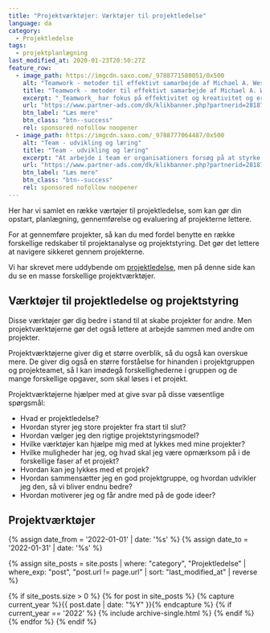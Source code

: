 ```yaml
---
title: "Projektværktøjer: Værktøjer til projektledelse"
language: da
category:
  - Projektledelse
tags:
  - projektplanlægning
last_modified_at: 2020-01-23T20:50:27Z
feature_row:
  - image_path: https://imgcdn.saxo.com/_9788771580051/0x500
    alt: "Teamwork - metoder til effektivt samarbejde af Michael A. West"
    title: "Teamwork - metoder til effektivt samarbejde af Michael A. West"
    excerpt: "_Teamwork_ har fokus på effektivitet og kreativitet og er for alle, der på den ene eller anden måde bruger teamwork i deres dagligdag. Bogen er fyldt med praktiske eksempler og teori, der kan hjælpe et team med at opstille mål og opnå dem."
    url: "https://www.partner-ads.com/dk/klikbanner.php?partnerid=28187&bannerid=43264&htmlurl=https://www.saxo.com/dk/teamwork_michael-a-west_haeftet_9788771580051"
    btn_label: "Læs mere"
    btn_class: "btn--success"
    rel: sponsored nofollow noopener
  - image_path: https://imgcdn.saxo.com/_9788777064487/0x500
    alt: "Team - udvikling og læring"
    title: "Team - udvikling og læring"
    excerpt: "At arbejde i team er organisationers forsøg på at styrke udvikling af faglige og personlige potentialer og kompetencer. Bogens formål er at give svar på, hvordan udvikling og læring i team kan blive en succes, fx om sporten er en passende metafor til at fremme teamudvikling og læring og forståelse af samarbejde samt om team på arbejdspladsen kan skabe nye fortællinger om medarbejdernes måde at se på samarbejde og gensidig udvikling."
    url: "https://www.partner-ads.com/dk/klikbanner.php?partnerid=28187&bannerid=43264&htmlurl=https://www.saxo.com/dk/team-udvikling-og-laering_morten-bertelsen-red-reinhard-stelter-red_haeftet_9788777064487"
    btn_label: "Læs mere"
    btn_class: "btn--success"
    rel: sponsored nofollow noopener
---
```


Her har vi samlet en række værtøjer til projektledelse, som kan gør din opstart, planlægning, gennemførelse og evaluering af projekterne lettere.

For at gennemføre projekter, så kan du med fordel benytte en række forskellige redskaber til projektanalyse og projektstyring. Det gør det lettere at navigere sikkeret gennem projekterne. 

Vi har skrevet mere uddybende om [projektledelse](/projektledelse/), men på denne side kan du se en masse forskellige projektværktøjer.

## Værktøjer til projektledelse og projektstyring

Disse værktøjer gør dig bedre i stand til at skabe projekter for andre. Men projektværktøjerne gør det også lettere at arbejde sammen med andre om projekter.

Projektværktøjerne giver dig et større overblik, så du også kan overskue mere. De giver dig også en større forståelse for hinanden i projektgruppen og projekteamet, så I kan imødegå forskellighederne i gruppen og de mange forskellige opgaver, som skal løses i et projekt. 

Projektværktøjerne hjælper med at give svar på disse væsentlige spørgsmål:

- Hvad er projektledelse?
- Hvordan styrer jeg store projekter fra start til slut?
- Hvordan vælger jeg den rigtige projektstyringsmodel?
- Hvilke værktøjer kan hjælpe mig med at lykkes med mine projekter?
- Hvilke muligheder har jeg, og hvad skal jeg være opmærksom på i de forskellige faser af et projekt?
- Hvordan kan jeg lykkes med et projek?
- Hvordan sammensætter jeg en god projektgruppe, og hvordan udvikler jeg den, så vi bliver endnu bedre?
- Hvordan motiverer jeg og får andre med på de gode ideer?

## Projektværktøjer

{% assign date_from = '2022-01-01' | date: '%s' %}
{% assign date_to = '2022-01-31' | date: '%s' %}

{% assign site_posts = site.posts | where: "category", "Projektledelse" | where_exp: "post", "post.url != page.url" | sort: "last_modified_at" | reverse %}

<div class="feature__wrapper">

{% if site_posts.size > 0 %}
  {% for post in site_posts %}
    {% capture current_year %}{{ post.date | date: "%Y" }}{% endcapture %}
    {% if current_year == '2022' %}
      {% include archive-single.html %}
    {% endif %}
  {% endfor %}
{% endif %}

</div>
